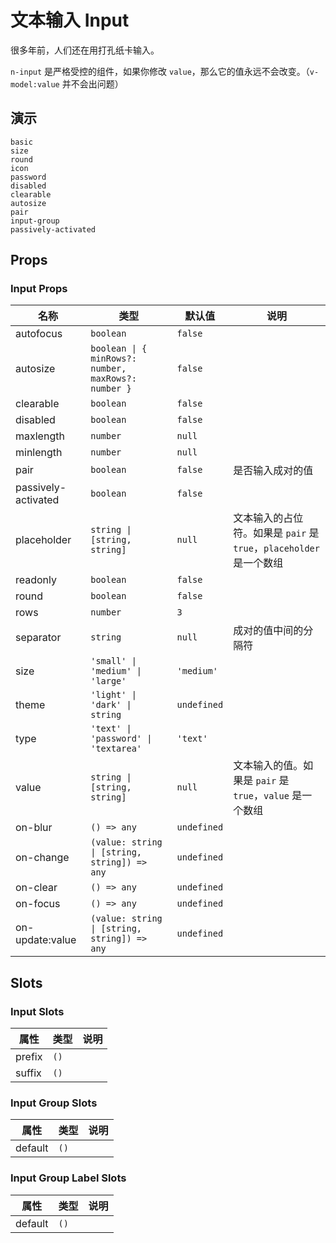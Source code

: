 # 文本输入 Input
很多年前，人们还在用打孔纸卡输入。

<n-alert title="注意" type="warning">`n-input` 是严格受控的组件，如果你修改 `value`，那么它的值永远不会改变。（`v-model:value` 并不会出问题）</n-alert>

## 演示
```demo
basic
size
round
icon
password
disabled
clearable
autosize
pair
input-group
passively-activated
```

## Props
### Input Props
|名称|类型|默认值|说明|
|-|-|-|-|
|autofocus|`boolean`|`false`||
|autosize|`boolean \| { minRows?: number, maxRows?: number }`|`false`||
|clearable|`boolean`|`false`||
|disabled|`boolean`|`false`||
|maxlength|`number`|`null`||
|minlength|`number`|`null`||
|pair|`boolean`|`false`|是否输入成对的值|
|passively-activated|`boolean`|`false`||
|placeholder|`string \| [string, string]`|`null`|文本输入的占位符。如果是 `pair` 是 `true`，`placeholder`是一个数组|
|readonly|`boolean`|`false`||
|round|`boolean`|`false`||
|rows|`number`|`3`||
|separator|`string`|`null`|成对的值中间的分隔符|
|size|`'small' \| 'medium' \| 'large'`|`'medium'`||
|theme|`'light' \| 'dark' \| string`|`undefined`||
|type|`'text' \| 'password' \| 'textarea'`|`'text'`||
|value|`string \| [string, string]`|`null`|文本输入的值。如果是 `pair` 是 `true`，`value` 是一个数组|
|on-blur|`() => any`|`undefined`||
|on-change|`(value: string \| [string, string]) => any`|`undefined`||
|on-clear|`() => any`|`undefined`||
|on-focus|`() => any`|`undefined`||
|on-update:value|`(value: string \| [string, string]) => any`|`undefined`||


## Slots
### Input Slots
|属性|类型|说明|
|-|-|-|
|prefix|`()`||
|suffix|`()`||

### Input Group Slots
|属性|类型|说明|
|-|-|-|
|default|`()`||

### Input Group Label Slots
|属性|类型|说明|
|-|-|-|
|default|`()`||
